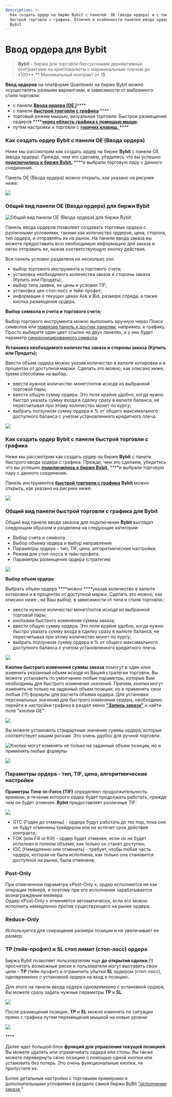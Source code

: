 ```yaml
---
description: >-
  Как создать ордер на бирже Bybit с панелей  ОЕ (ввода ордера) и с панели
  быстрой торговли с графика. Отличия и особенности панелей ввода ордеров для 
  Bybit
---
```


# Ввод ордера для Bybit

> **Bybit -** биржа для торговли бессрочными  деривативныи контрактами на криптовалюты с маржинальным плечом до х100**.** Минимальный контракт от 1$

**Ввод ордеров** на платформе Quantower на бирже Bybit можно осуществлять разными вариантами, в зависимости от выбранного стиля торговли:

* с панели [**Ввода ордера \(ОЕ \)**](https://help.quantower.com.ru/trading-panels/order-entry)\*\*\*\*
* с панели [**быстрой торговли с графика**](https://help.quantower.com.ru/analytics-panels/chart/chart-trading) ****
* торговый режим мышью, визуальная торговля. Быстрое размещения ордеров ****[**через область графика с помощью мыши**](https://help.quantower.com.ru/analytics-panels/chart/general-overview#verkhnyaya-panel-instrumentov-grafika)**.**
*  путем настройки и торговли с [**горячих клавиш.** ](https://help.quantower.com.ru/analytics-panels/chart/chart-settings#goryachie-klavishi)\*\*\*\*

### Как создать ордер Bybit с панели ОЕ \(Ввода ордера\)

Ниже мы рассмотрим как создать ордер на бирже **Bybit** с панели ОЕ \(ввода ордера\).  Прежде, чем это сделаем, убедитесь что вы успешно [**подключились к бирже Bybit,**](https://help.quantower.com.ru/connections/connection-to-bybit) ****и выбрали торговую пару с данного соединения.

Панель ОЕ \(Ввода ордера\) можно открыть, как указано на рисунке ниже:

![](../../../.gitbook/assets/sozdat-order%20%281%29.png)

### **Общий вид панели** ОЕ \(Ввода ордера\) **для биржи Bybit** 

![&#x41E;&#x431;&#x449;&#x438;&#x439; &#x432;&#x438;&#x434; &#x43F;&#x430;&#x43D;&#x435;&#x43B;&#x438; &#x41E;&#x415; \(&#x412;&#x432;&#x43E;&#x434;&#x430; &#x43E;&#x440;&#x434;&#x435;&#x440;&#x430;\) &#x434;&#x43B;&#x44F; &#x431;&#x438;&#x440;&#x436;&#x438; Bybit ](../../../.gitbook/assets/oe-baibit.png)

Панель ввода ордеров позволяет создавать торговые ордера с различными условиями, такими как количество ордеров, цена, сторона, тип ордера, и отправлять их на рынок. На панели ввода заказа вы можете предоставить всю необходимую информацию для заказа и легко отправить ее, нажав соответствующую кнопку действия.

Вся панель условно разделена на несколько зон:

* выбор торгового инструмента и торгового счета;
* установка необходимого количества заказа и стороны заказа \(Купить или Продать\);
* выбор типа заявки, ее цены и условия TIF;
* установка цен стоп-лосс и тейк-профит;
* информация о текущих ценах Ask и Bid, размере спреда, а также кнопка размещения ордера.

**Выбор символа и счета и торгового счета;**

Выбор торгового инструмента можно выполнить вручную через Поиск символов или [привязав панель к другим панелям](https://help.quantower.com.ru/general-settings/binds), например, к графику. Просто выберите один цвет ссылки на двух панелях, и у них будет параметр [синхронизированного символа](https://help.quantower.com.ru/general-settings/link-panels).

**Установка необходимого количества заказа и стороны заказа \(Купить или Продать\);**

Ввести объем ордера можно указав количество в валюте котировки и в процентах от доступной маржи. Сделать это можно, как описано ниже, тремя способами на выбор:

* ввести нужное количество монет/лотов исходя из выбранной торговой пары;
* ввести общую сумму ордера. Это поле крайне удобно, когда нужно быстро указать сумму входа в сделку сразу в валюте баланса, не пересчитывая при этому количество монет по курсу;
* выбрать ползунком сумму ордера в % от общего максимального доступного баланса с учетом установленного кредитного плеча.

![](../../../.gitbook/assets/tri-sposoba.png)

### Как создать ордер Bybit с панели быстрой торговли с графика

Ниже мы рассмотрим как создать ордер на бирже **Bybit** с панели быстрого ввода ордера с графика. Прежде, чем это сделаем, убедитесь что вы успешно [**подключились к бирже Bybit,**](https://help.quantower.com.ru/connections/connection-to-bybit) ****и выбрали торговую пару с данного соединения.

Панель инструментов [**быстрой торговли с графика**](https://help.quantower.com.ru/analytics-panels/chart/chart-trading) **Bybit**  можно открыть, как указано на рисунке ниже:

![](../../../.gitbook/assets/panel-oredra-baibit.png)

###  **Общий вид панели быстрой торговли с графика для  Bybit** 

Общий вид панели ввода заказов для подключения **Bybit** выглядит следующим образом и разделена на следующие категории:

* Выбор счета и символа
* Выбор объема ордера и выбор направления
* Параметры ордера - тип, TIF, цена, алгоритмические настройки.
* Режим для стоп-лосса и тейк-профита. 
* Параметры размещения ордера \(стратегия\)

![](../../../.gitbook/assets/panel-bystroi-torgovli.png)

**Выбор объем ордера**

Выбрать объем ордера ****можно ****указав количество в валюте котировки и в процентах от доступной маржи. Сделать это можно, как описано ниже , на Ваш выбор, в зависимости от типа и стиля торговли.:

* ввести нужное количество монет/лотов исходя из выбранной торговой пары;
* кнопками быстрого изменения суммы заказа;
* ввести общую сумму ордера. Это поле крайне удобно, когда нужно быстро указать сумму входа в сделку сразу в валюте баланса, не пересчитывая при этому количество монет по курсу;
* выбрать ползунком сумму ордера в % от общего максимального доступного баланса с учетом установленного кредитного плеча.

![](../../../.gitbook/assets/vybor-obema.png)

  
**Кнопки быстрого изменения суммы заказа** помогут в один клик изменить указанный объем исходя из Вашей стратегии торговли. Вы можете установить по умолчанию любые параметры, которые Вам необходимы для быстрого изменения значений. Причем, кнопки могут изменять не только на заданный объем позиции, но и применять свои любые \(!!!\) формулы для расчета объема ордера.  Для установки персональных значений для быстрого изменения ордера, необходимо перейти в настройки графика в раздел меню [**"Запись заказа"**](https://help.quantower.com.ru/analytics-panels/chart/chart-settings#vvod-ordera) и найти поле "кнопки OE"

![](../../../.gitbook/assets/nastroika-knopok-dlya-vvoda-ordera.png)

Вы можете установить стандартные значения суммы ордера, которые  соответствует вашим рискам. Это очень удобно для ручной торговли.

![&#x41A;&#x43D;&#x43E;&#x43F;&#x43A;&#x438; &#x43C;&#x43E;&#x433;&#x443;&#x442; &#x438;&#x437;&#x43C;&#x435;&#x43D;&#x44F;&#x442;&#x44C; &#x43D;&#x435; &#x442;&#x43E;&#x43B;&#x44C;&#x43A;&#x43E; &#x43D;&#x430; &#x437;&#x430;&#x434;&#x430;&#x43D;&#x43D;&#x44B;&#x439; &#x43E;&#x431;&#x44A;&#x435;&#x43C; &#x43F;&#x43E;&#x437;&#x438;&#x446;&#x438;&#x438;, &#x43D;&#x43E; &#x438; &#x43F;&#x440;&#x438;&#x43C;&#x435;&#x43D;&#x44F;&#x442;&#x44C; &#x43B;&#x44E;&#x431;&#x44B;&#x435; &#x444;&#x43E;&#x440;&#x43C;&#x443;&#x43B;&#x44B;](../../../.gitbook/assets/zapis-zakaza-izmenenie-knopok.png)

![](../../../.gitbook/assets/knopki-oe-v-deistvii.gif)

### Параметры ордера - тип, TIF, цена, алгоритмические настройки

**Праметры Time-in-Force \(TIF\)** определяют продолжительность времени, в течение которого ордер будет продолжать работать, прежде чем он будет отменен.  **Bybit** предоставляет различные TIF:

![](../../../.gitbook/assets/tif.png)

* GTC \(Годен до отмены\) - ордера будут работать до тех пор, пока они не будут отменены трейдером или не истечет срок действия контракта;
* FOK \(или Fill or Kill\) - ордер будет отменен, если он не будет исполнен в полном объеме, как только он станет доступен;
* IOC \(Немедленно или отменить\) - требует, чтобы любая часть ордера, которая не была исполнена, как только она становится доступной на рынке, была отменена;

### Post-Only 

При отмеченном параметре «Post-Only », ордер  исполняется не как операция тейкера, и поэтому при его исполнении зарабатывается вознаграждение мейкера.   
Ордер «Post-Only » отменяется автоматически, если его можно исполнить немедленно против существующего на рынке ордера.

### Reduce-Only

Используется для сокращения размера позиции и не увеличивает ее размер.

### **TP \(тейк-профит\) и SL стоп лимит \(стоп-лосс\) ордера** 

 Биржа Bybit позволяет пользователям еще **до открытия  сделки** \(!\) просчитать возможные риски и пользователи могут выставить свои цели – **TP** \(тейк-профит\) и ограничить убытки **SL** ордером \(стоп-лосс\), одновременно с установкой ордера на вход в  позицию.

Для этого на панели ввода ордера одновременно с установкой ордера, Вы можете сразу задать нужные параметры **TP**  и **SL** 

![](../../../.gitbook/assets/stop-los-knopki.gif)

После размещения позиции, **TP**  и **SL** можно изменять по ситуации прямо с графика путем перемещения мышкой на новые уровни:

![](../../../.gitbook/assets/stop-i-teik-baibit.gif)

\*\*\*\*

Далее идет большой блок **функций для управления текущей позицией**. Вы можете удалять или ограничивать ордера или стопы. Вы также можете перевернуть свою позицию с помощью одной кнопки или установить без потерь. Это очень функциональные кнопки, не пропустите их.

Более детальные настройки с торговыми примерами и дополнительными условиями в разделе самой биржи ByBit ["исполнение заказа ](https://help.bybit.com/hc/en-us/sections/900000849226-Order-Execution)"

